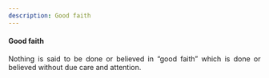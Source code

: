 ```yaml
---
description: Good faith
---
```


#### Good faith
<div style="text-align: justify">

Nothing is said to be done or believed in “good faith” which is done or believed without due care and attention.

</div>
